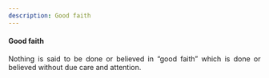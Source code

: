 ```yaml
---
description: Good faith
---
```


#### Good faith
<div style="text-align: justify">

Nothing is said to be done or believed in “good faith” which is done or believed without due care and attention.

</div>
